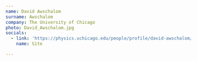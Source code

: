```yaml
---
name: David Awschalom
surname: Awschalom
company: The University of Chicago
photo: David_Awschalom.jpg
socials:
  - link: 'https://physics.uchicago.edu/people/profile/david-awschalom/'
    name: Site

---
```

